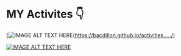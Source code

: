 # MY Activites 👇

[![IMAGE ALT TEXT HERE](https://github.com/bacdillon/activities...../blob/main/img/project%20gallery.jpg)(https://bacdillon.github.io/activities...../)


[![IMAGE ALT TEXT HERE](https://github.com/bacdillon/UiPath/blob/main/CRM%20Alfred%20Bot/img/Alfred%20Action.jpg)](https://youtu.be/KPr6PRxbiIo)
